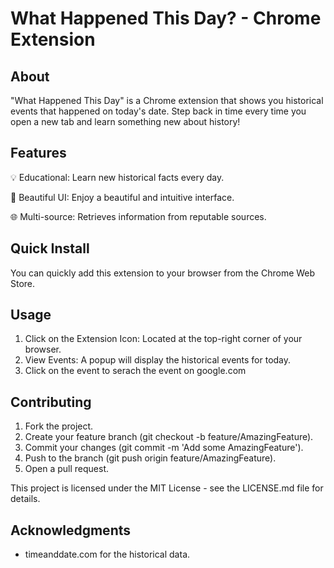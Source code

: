# What Happened This Day? - Chrome Extension

## About
"What Happened This Day" is a Chrome extension that shows you historical events that happened on today's date. Step back in time every time you open a new tab and learn something new about history!


## Features
💡 Educational: Learn new historical facts every day.

🎨 Beautiful UI: Enjoy a beautiful and intuitive interface.

🌐 Multi-source: Retrieves information from reputable sources.


## Quick Install
You can quickly add this extension to your browser from the Chrome Web Store.

## Usage
1. Click on the Extension Icon: Located at the top-right corner of your browser.
2. View Events: A popup will display the historical events for today.
3. Click on the event to serach the event on google.com

## Contributing
1. Fork the project.
2. Create your feature branch (git checkout -b feature/AmazingFeature).
3. Commit your changes (git commit -m 'Add some AmazingFeature').
4. Push to the branch (git push origin feature/AmazingFeature).
5. Open a pull request.


This project is licensed under the MIT License - see the LICENSE.md file for details.

## Acknowledgments
* timeanddate.com for the historical data.

